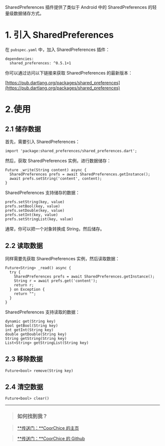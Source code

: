 SharedPreferences 插件提供了类似于 Android 中的 SharedPreferences 的轻量级数据储存方式。  

# 1. 引入 SharedPreferences

在 `pubspec.yaml` 中，加入 SharedPreferences 插件：  

```
dependencies:
  shared_preferences: ^0.5.1+1
```

你可以通过访问以下链接来获取 SharedPreferences 的最新版本：  

[https://pub.dartlang.org/packages/shared_preferences](https://pub.dartlang.org/packages/shared_preferences) 

# 2.使用

## 2.1 储存数据

首先，需要引入 SharedPreferences：

```
import 'package:shared_preferences/shared_preferences.dart';

``` 

然后，获取 SharedPreferences 实例，进行数据储存：  

```
Future _write(String content) async {
  SharedPreferences prefs = await SharedPreferences.getInstance();
  await prefs.setString('content', content);
}
```

SharedPreferences 支持储存的数据：  

```
prefs.setString(key, value)
prefs.setBool(key, value)
prefs.setDouble(key, value)
prefs.setInt(key, value)
prefs.setStringList(key, value)
```

通常，你可以把一个对象转换成 String，然后储存。  

## 2.2 读取数据

同样需要先获取 SharedPreferences 实例，然后读取数据：

```
Future<String> _read() async {
  try {
    SharedPreferences prefs = await SharedPreferences.getInstance();
    String r = await prefs.get('content');
    return r;
  } on Exception {
    return "";
  }
}
```


SharedPreferences 支持读取的数据：

```
dynamic get(String key)
bool getBool(String key)
int getInt(String key)
double getDouble(String key)
String getString(String key)
List<String> getStringList(String key)
```

## 2.3 移除数据

```
Future<bool> remove(String key) 

```

## 2.4 清空数据

```
Future<bool> clear()
```

---

> ### 如何找到我？

> [**传送门：**CoorChice 的主页](https://juejin.im/user/57fc43b67db2a200595ffd94)

> [**传送门：**CoorChice 的 Github](https://github.com/chenBingX)